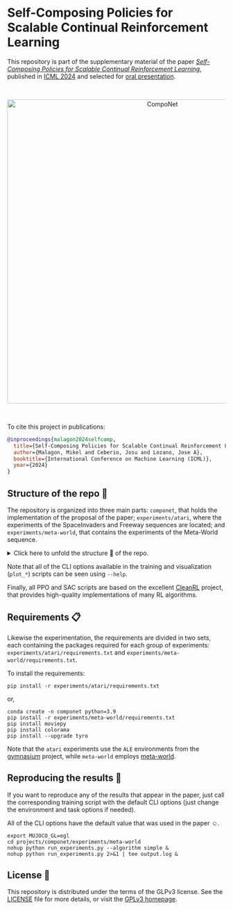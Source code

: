 # Self-Composing Policies for Scalable Continual Reinforcement Learning

This repository is part of the supplementary material of the paper [*Self-Composing Policies for Scalable Continual Reinforcement Learning*](https://openreview.net/pdf?id=f5gtX2VWSB), published in [ICML 2024](https://icml.cc/virtual/2024/poster/33472) and selected for [oral presentation](https://icml.cc/virtual/2024/oral/35492).

<br>
<p align="center">
  <img src="./componet.png" alt="CompoNet" width="700" align="center">
</p>
<br>

To cite this project in publications:

```bibtex
@inproceedings{malagon2024selfcomp,
  title={Self-Composing Policies for Scalable Continual Reinforcement Learning},
  author={Malagon, Mikel and Ceberio, Josu and Lozano, Jose A},
  booktitle={International Conference on Machine Learning (ICML)},
  year={2024}
}
```

## Structure of the repo 🌳

The repository is organized into three main parts: `componet`, that
holds the implementation of the proposal of the paper;
`experiments/atari`, where the experiments of the SpaceInvaders and
Freeway sequences are located; and `experiments/meta-world`, that
contains the experiments of the Meta-World sequence.

<details>

<summary>Click here to unfold the structure 🌳 of the repo.</summary>

```bash
├── componet/ # The implementation of the proposed CompoNet architecture
│
├── experiments/
│   ├── atari/        # Contains all the code related to the SpaceInvaders and Freeway sequences
│   │   ├── data.tar.xz # Contains the compressed CSV files used for the figures
│   │   ├── models/   # Implements PPO agents for all of the considered methods
│   │   ├── process_results.py  # Processes the runs generating the metrics and plots
│   │   ├── run_experiments.py  # Utility script to call `run_ppo.py` for multiple settings
│   │   ├── run_ppo.py          # Main script to run the PPO experiments
│   │   ├── task_utils.py       # Implements several task-related utils
│   │   ├── test_agent.py       # Main script to evaluate trained agents
│   │   ├── plot_ablation_input_head.py  # Plots input attention head ablation results
│   │   ├── plot_ablation_output_head.py # Plots output attention head ablation results
│   │   ├── plot_arch_val.py      # Plots architecture validation results
│   │   ├── plot_dino_vs_cnn.py   # Plots results of the comparison between DINO and CNN-based agents
│   │   ├── transfer_matrix.py    # Computes and plots the transfer matrices of SpaceInvaders and Freeway
│   │   └── requirements.txt      # Requirements file for these experiments
│   │
│   └── meta-world/          # Contains all the experiments in the Meta-World tasks
│       ├── data.tar.xz      # Contains the compressed CSV files used for the figures
│       ├── benchmarking.py  # Benchmarks CompoNet and ProgNet and plots the results
│       ├── models/          # Contains the implementations of the SAC agents
│       ├── process_results.py    # Processes the runs generating the metrics and plots
│       ├── run_experiments.py    # Utility script for running experiments
│       ├── run_sac.py            # Main script to run SAC experiments
│       ├── tasks.py              # Contains the definitions of the tasks
│       ├── test_agent.py         # Main script used to test trained agents
│       ├── transferer_matrix.py  # Computes and plots the transfer matrix of Meta-World
│       └── requirements.txt      # Requirements file for these experiments
│
├── utils/    # Contains utilities used across multiple files
├── LICENSE   # Text file with the license of the repo
└── README.md
```
</details>

Note that all of the CLI options available in the training and
visualization (`plot_*`) scripts can be seen using `--help`.

Finally, all PPO and SAC scripts are based on the excellent
[CleanRL](https://github.com/vwxyzjn/cleanrl) project, that provides
high-quality implementations of many RL algorithms.

## Requirements 📋

Likewise the experimentation, the requirements are divided in two
sets, each containing the packages required for each group of
experiments: `experiments/atari/requirements.txt` and
`experiments/meta-world/requirements.txt`.

To install the requirements:

```setup
pip install -r experiments/atari/requirements.txt
```

or,

```setup
conda create -n componet python=3.9
pip install -r experiments/meta-world/requirements.txt
pip install moviepy
pip install colorama
pip install --upgrade tyro
```

Note that the `atari` experiments use the `ALE` environments from the
[gymnasium](https://gymnasium.farama.org/) project, while `meta-world`
employs [meta-world](https://github.com/Farama-Foundation/Metaworld).


## Reproducing the results 🔄

If you want to reproduce any of the results that appear in the paper,
just call the corresponding training script with the default CLI
options (just change the environment and task options if needed).

All of the CLI options have the default value that was used in the
paper ☺️.
```
export MUJOCO_GL=egl
cd projects/componet/experiments/meta-world
nohup python run_experiments.py --algorithm simple &
nohup python run_experiments.py 2>&1 | tee output.log &
```

## License 🐃

This repository is distributed under the terms of the GLPv3
license. See the [LICENSE](./LICENSE) file for more details, or visit
the [GPLv3 homepage](https://www.gnu.org/licenses/gpl-3.0.en.html).
